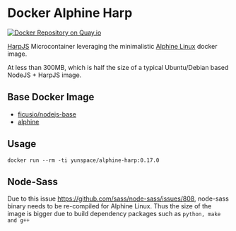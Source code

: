 # Docker Alphine Harp

[![Docker Repository on Quay.io](https://quay.io/repository/yunspace/alphine-harp/status "Docker Repository on Quay.io")](https://quay.io/repository/yunspace/alphine-harp)

[HarpJS](harpjs.com) Microcontainer leveraging the minimalistic [Alphine Linux](https://github.com/gliderlabs/docker-alpine) docker image.

At less than 300MB, which is half the size of a typical Ubuntu/Debian based NodeJS + HarpJS image.

## Base Docker Image

* [ficusio/nodejs-base](https://registry.hub.docker.com/u/ficusio/nodejs-base/)
* [alphine](https://registry.hub.docker.com/_/alpine/)

## Usage

    docker run --rm -ti yunspace/alphine-harp:0.17.0
  
## Node-Sass

Due to this issue https://github.com/sass/node-sass/issues/808, node-sass binary needs to be re-compiled for Alphine Linux.
Thus the size of the image is bigger due to build dependency packages such as `python, make and g++`
